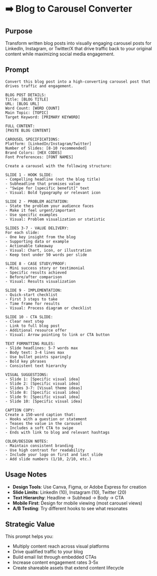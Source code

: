 # ➡️ Blog to Carousel Converter

## Purpose
Transform written blog posts into visually engaging carousel posts for LinkedIn, Instagram, or Twitter/X that drive traffic back to your original content while maximizing social media engagement.

## Prompt

```
Convert this blog post into a high-converting carousel post that drives traffic and engagement.

BLOG POST DETAILS:
Title: [BLOG TITLE]
URL: [BLOG URL]
Word Count: [WORD COUNT]
Main Topic: [TOPIC]
Target Keyword: [PRIMARY KEYWORD]

FULL CONTENT:
[PASTE BLOG CONTENT]

CAROUSEL SPECIFICATIONS:
Platform: [LinkedIn/Instagram/Twitter]
Number of Slides: [8-10 recommended]
Brand Colors: [HEX CODES]
Font Preferences: [FONT NAMES]

Create a carousel with the following structure:

SLIDE 1 - HOOK SLIDE:
- Compelling headline (not the blog title)
- Subheadline that promises value
- "Swipe for [specific benefit]" text
- Visual: Bold typography or relevant icon

SLIDE 2 - PROBLEM AGITATION:
- State the problem your audience faces
- Make it feel urgent/important
- Use specific examples
- Visual: Problem visualization or statistic

SLIDES 3-7 - VALUE DELIVERY:
For each slide:
- One key insight from the blog
- Supporting data or example
- Actionable takeaway
- Visual: Chart, icon, or illustration
- Keep text under 50 words per slide

SLIDE 8 - CASE STUDY/PROOF:
- Mini success story or testimonial
- Specific results achieved
- Before/after comparison
- Visual: Results visualization

SLIDE 9 - IMPLEMENTATION:
- Quick-start checklist
- First 3 steps to take
- Time frame for results
- Visual: Process diagram or checklist

SLIDE 10 - CTA SLIDE:
- Clear next step
- Link to full blog post
- Additional resource offer
- Visual: Arrow pointing to link or CTA button

TEXT FORMATTING RULES:
- Slide headlines: 5-7 words max
- Body text: 3-4 lines max
- Use bullet points sparingly
- Bold key phrases
- Consistent text hierarchy

VISUAL SUGGESTIONS:
- Slide 1: [Specific visual idea]
- Slide 2: [Specific visual idea]
- Slides 3-7: [Visual theme ideas]
- Slide 8: [Specific visual idea]
- Slide 9: [Specific visual idea]
- Slide 10: [Specific visual idea]

CAPTION COPY:
Create a 150-word caption that:
- Hooks with a question or statement
- Teases the value in the carousel
- Includes a soft CTA to swipe
- Ends with link to blog and relevant hashtags

COLOR/DESIGN NOTES:
- Maintain consistent branding
- Use high contrast for readability
- Include your logo on first and last slide
- Add slide numbers (1/10, 2/10, etc.)
```

## Usage Notes

- **Design Tools**: Use Canva, Figma, or Adobe Express for creation
- **Slide Limits**: LinkedIn (10), Instagram (10), Twitter (20)
- **Text Hierarchy**: Headline → Subhead → Body → CTA
- **Mobile First**: Design for mobile viewing (most carousel views)
- **A/B Testing**: Try different hooks to see what resonates

## Strategic Value

This prompt helps you:
- Multiply content reach across visual platforms
- Drive qualified traffic to your blog
- Build email list through embedded CTAs
- Increase content engagement rates 3-5x
- Create shareable assets that extend content lifecycle